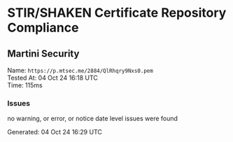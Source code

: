 # STIR/SHAKEN Certificate Repository Compliance

## Martini Security

Name: `https://p.mtsec.me/2884/QlRhqry9Nxs0.pem`\
Tested At: 04 Oct 24 16:18 UTC\
Time: 115ms

### Issues

no warning, or error, or notice date level issues were found

Generated: 04 Oct 24 16:29 UTC